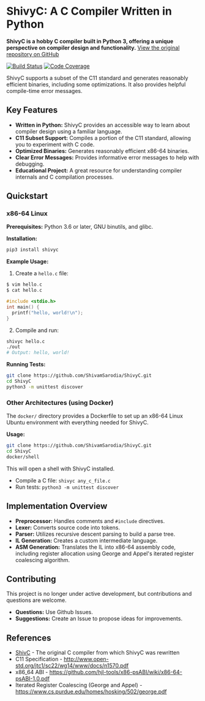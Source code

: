 # ShivyC: A C Compiler Written in Python

**ShivyC is a hobby C compiler built in Python 3, offering a unique perspective on compiler design and functionality.**  [View the original repository on GitHub](https://github.com/ShivamSarodia/ShivyC)

[![Build Status](https://travis-ci.org/ShivamSarodia/ShivyC.svg?branch=master)](https://travis-ci.org/ShivamSarodia/ShivyC) [![Code Coverage](https://codecov.io/gh/ShivamSarodia/ShivyC/branch/master/graph/badge.svg)](https://codecov.io/gh/ShivamSarodia/ShivyC)

ShivyC supports a subset of the C11 standard and generates reasonably efficient binaries, including some optimizations. It also provides helpful compile-time error messages.

## Key Features

*   **Written in Python:** ShivyC provides an accessible way to learn about compiler design using a familiar language.
*   **C11 Subset Support:** Compiles a portion of the C11 standard, allowing you to experiment with C code.
*   **Optimized Binaries:** Generates reasonably efficient x86-64 binaries.
*   **Clear Error Messages:** Provides informative error messages to help with debugging.
*   **Educational Project:** A great resource for understanding compiler internals and C compilation processes.

## Quickstart

### x86-64 Linux

**Prerequisites:** Python 3.6 or later, GNU binutils, and glibc.

**Installation:**

```bash
pip3 install shivyc
```

**Example Usage:**

1.  Create a `hello.c` file:

```c
$ vim hello.c
$ cat hello.c

#include <stdio.h>
int main() {
  printf("hello, world!\n");
}
```

2.  Compile and run:

```bash
shivyc hello.c
./out
# Output: hello, world!
```

**Running Tests:**

```bash
git clone https://github.com/ShivamSarodia/ShivyC.git
cd ShivyC
python3 -m unittest discover
```

### Other Architectures (using Docker)

The `docker/` directory provides a Dockerfile to set up an x86-64 Linux Ubuntu environment with everything needed for ShivyC.

**Usage:**

```bash
git clone https://github.com/ShivamSarodia/ShivyC.git
cd ShivyC
docker/shell
```

This will open a shell with ShivyC installed.

*   Compile a C file: `shivyc any_c_file.c`
*   Run tests: `python3 -m unittest discover`

## Implementation Overview

*   **Preprocessor:** Handles comments and `#include` directives.
*   **Lexer:** Converts source code into tokens.
*   **Parser:** Utilizes recursive descent parsing to build a parse tree.
*   **IL Generation:** Creates a custom intermediate language.
*   **ASM Generation:** Translates the IL into x86-64 assembly code, including register allocation using George and Appel's iterated register coalescing algorithm.

## Contributing

This project is no longer under active development, but contributions and questions are welcome.

*   **Questions:**  Use Github Issues.
*   **Suggestions:**  Create an Issue to propose ideas for improvements.

## References

*   [ShivC](https://github.com/ShivamSarodia/ShivC) - The original C compiler from which ShivyC was rewritten
*   C11 Specification - http://www.open-std.org/jtc1/sc22/wg14/www/docs/n1570.pdf
*   x86_64 ABI - https://github.com/hjl-tools/x86-psABI/wiki/x86-64-psABI-1.0.pdf
*   Iterated Register Coalescing (George and Appel) - https://www.cs.purdue.edu/homes/hosking/502/george.pdf